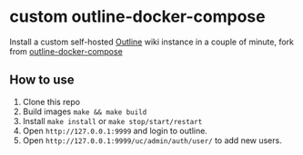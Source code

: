 # custom outline-docker-compose

Install a custom self-hosted [Outline](https://github.com/outline/outline) wiki instance in a couple of minute, fork from [outline-docker-compose](https://github.com/vicalloy/outline-docker-compose)


## How to use

1. Clone this repo
2. Build images `make && make build`
3. Install `make install` or `make stop/start/restart`
4. Open `http://127.0.0.1:9999` and login to outline.
5. Open `http://127.0.0.1:9999/uc/admin/auth/user/` to add new users.
